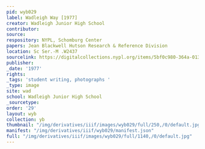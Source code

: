 ```yaml
---
pid: wyb029
label: Wadleigh Way [1977]
creator: Wadleigh Junior High School
contributor:
source:
respository: NYPL, Schomburg Center
papers: Jean Blackwell Hutson Research & Reference Division
location: Sc Ser.-M .W2437
sourcelink: https://digitalcollections.nypl.org/items/5bf0c980-364a-0134-23d3-00505686a51c
publisher:
_date: '1977'
rights:
_tags: 'student writing, photographs '
_type: image
site: wad
school: Wadleigh Junior High School
_sourcetype:
order: '29'
layout: wyb
collection: yb
thumbnail: "/img/derivatives/iiif/images/wyb029/full/250,/0/default.jpg"
manifest: "/img/derivatives/iiif/wyb029/manifest.json"
full: "/img/derivatives/iiif/images/wyb029/full/1140,/0/default.jpg"
---
```

